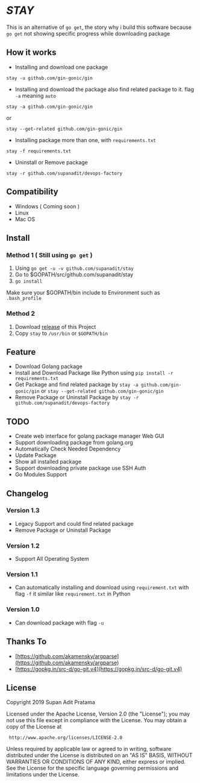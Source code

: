 # _STAY_
This is an alternative of `go get`, the story why i build this software because `go get` not showing specific progress while
downloading package

## How it works

- Installing and download one package
```shell script
stay -u github.com/gin-gonic/gin
```

- Installing and download the package also find related package to it. flag `-a` meaning `auto`
```shell script
stay -a github.com/gin-gonic/gin
```

or

```shell script
stay --get-related github.com/gin-gonic/gin
```

- Installing package more than one, with `requirements.txt`
```shell script
stay -f requirements.txt
```

- Uninstall or Remove package
```shell script
stay -r github.com/supanadit/devops-factory
```

## Compatibility

- Windows ( Coming soon )
- Linux
- Mac OS

## Install
### Method 1 ( Still using `go get` )
1. Using `go get -u -v github.com/supanadit/stay`
2. Go to $GOPATH/src/github.com/supanadit/stay
3. `go install`

Make sure your $GOPATH/bin include to Environment such as `.bash_profile`

### Method 2
1. Download [release](https://github.com/supanadit/stay/releases) of this Project
2. Copy `stay` to `/usr/bin` or `$GOPATH/bin`

## Feature
- Download Golang package
- Install and Download Package like Python using `pip install -r requirements.txt`
- Get Package and find related package by `stay -a github.com/gin-gonic/gin` or `stay --get-related github.com/gin-gonic/gin`
- Remove Package or Uninstall Package by `stay -r github.com/supanadit/devops-factory`

## TODO
- Create web interface for golang package manager Web GUI
- Support downloading package from golang.org
- Automatically Check Needed Dependency
- Update Package
- Show all installed package
- Support downloading private package use SSH Auth
- Go Modules Support

## Changelog
### Version 1.3
- Legacy Support and could find related package
- Remove Package or Uninstall Package
### Version 1.2
- Support All Operating System
### Version 1.1
- Can automatically installing and download using `requirement.txt` with flag `-f` it similar like `requirement.txt` in Python 
### Version 1.0
- Can download package with flag `-u`

## Thanks To

- [https://github.com/akamensky/argparse](https://github.com/akamensky/argparse)
- [https://gopkg.in/src-d/go-git.v4](https://gopkg.in/src-d/go-git.v4)

## License

Copyright 2019 Supan Adit Pratama

Licensed under the Apache License, Version 2.0 (the "License");
you may not use this file except in compliance with the License.
You may obtain a copy of the License at

     http://www.apache.org/licenses/LICENSE-2.0

Unless required by applicable law or agreed to in writing, software
distributed under the License is distributed on an "AS IS" BASIS,
WITHOUT WARRANTIES OR CONDITIONS OF ANY KIND, either express or implied.
See the License for the specific language governing permissions and
limitations under the License.
